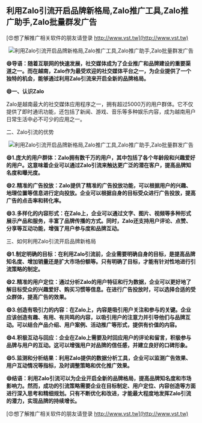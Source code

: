 ## **利用Zalo引流开启品牌新格局,Zalo推广工具,Zalo推广助手,Zalo批量群发广告**

[😍想了解推广相关软件的朋友请登录 http://www.vst.tw](http://www.vst.tw)

 <center><img src="https://vst.tw/MP4/tuiguang/png/4.png" alt="利用Zalo引流开启品牌新格局,Zalo推广工具,Zalo推广助手,Zalo批量群发广告"></center>

**😄导语：随着互联网的快速发展，社交媒体成为了企业推广和品牌建设的重要渠道之一。而在越南，Zalo作为最受欢迎的社交媒体平台之一，为企业提供了一个独特的机会，能够通过利用Zalo引流来开启全新的品牌格局。**

**😄一、认识Zalo**

Zalo是越南最大的社交媒体应用程序之一，拥有超过5000万的用户群体。它不仅提供了即时通讯功能，还包括了新闻、游戏、音乐等多种娱乐内容，成为越南用户日常生活中必不可少的应用之一。

二、Zalo引流的优势

 <center><img src="https://vst.tw/MP4/tuiguang/png/5.png" alt="利用Zalo引流开启品牌新格局,Zalo推广工具,Zalo推广助手,Zalo批量群发广告"></center>

**😄1.庞大的用户群体：Zalo拥有数千万的用户，其中包括了各个年龄段和兴趣爱好的用户。这意味着企业可以通过Zalo引流来触达更广泛的潜在客户，提高品牌知名度和曝光度。**

**😄2.精准的广告投放：Zalo提供了精准的广告投放功能，可以根据用户的兴趣、地理位置等信息进行定向投放。企业可以根据自身的目标受众进行广告投放，提高广告的点击率和转化率。**

**😄3.多样化的内容形式：在Zalo上，企业可以通过文字、图片、视频等多种形式展示产品和服务，丰富了品牌传播的方式。同时，Zalo还支持用户评论、点赞、分享等互动功能，增强了用户参与度和品牌互动。**

三、如何利用Zalo引流开启品牌新格局

**😄1.制定明确的目标：在利用Zalo引流前，企业需要明确自身的目标，是提高品牌知名度、增加销量还是扩大市场份额等。只有明确了目标，才能有针对性地进行引流策略的制定。**

**😄2.精准的用户定位：通过分析Zalo的用户特征和行为数据，企业可以更好地了解目标受众的兴趣爱好、购买习惯等信息。在进行广告投放时，可以选择合适的受众群体，提高广告的效果。**

**😄3.创造有吸引力的内容：在Zalo上，内容是吸引用户关注和参与的关键。企业应该创造有趣、有用、有共鸣的内容，以吸引用户的注意力并引导他们与品牌互动。可以结合产品介绍、用户案例、活动推广等形式，提供有价值的内容。**

**😄4.积极互动与回应：企业在Zalo上需要及时回应用户的评论和留言，积极参与品牌与用户的互动。这可以增强用户对品牌的信任感，并建立良好的口碑形象。**

**😄5.监测和分析结果：利用Zalo提供的数据分析工具，企业可以监测广告效果、用户互动情况等指标，及时调整策略和优化推广效果。**

**😄结语：利用Zalo引流可以为企业开启全新的品牌格局，提高品牌知名度和市场影响力。然而，成功的引流策略需要企业在目标制定、用户定位、内容创造等方面进行深入思考和精细规划。只有不断优化和改进，才能最大程度地发挥Zalo引流的潜力，实现品牌的持续增长。**

[😍想了解推广相关软件的朋友请登录 http://www.vst.tw](http://www.vst.tw)



